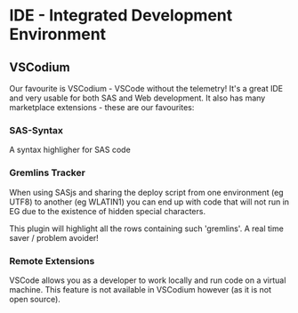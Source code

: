 IDE - Integrated Development Environment
====================

VSCodium
---------------------

Our favourite is VSCodium - VSCode without the telemetry!  It's a great IDE and very usable for both SAS and Web development.  It also has many marketplace extensions - these are our favourites:

### SAS-Syntax
A syntax highligher for SAS code

### Gremlins Tracker

When using SASjs and sharing the deploy script from one environment (eg UTF8) to another (eg WLATIN1) you can end up with code that will not run in EG due to the existence of hidden special characters.

This plugin will highlight all the rows containing such 'gremlins'.  A real time saver / problem avoider!

### Remote Extensions

VSCode allows you as a developer to work locally and run code on a virtual machine.  This feature is not available in VSCodium however (as it is not open source).

<meta name="description" content="Tips & Tricks for building apps - an overview of the various IDEs available for development">